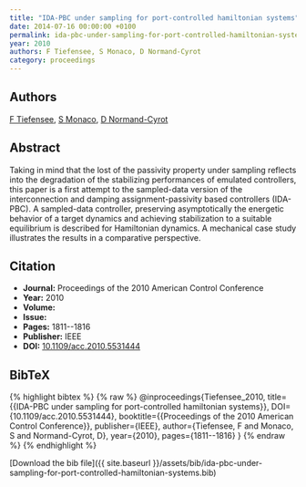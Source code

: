 ```yaml
---
title: "IDA-PBC under sampling for port-controlled hamiltonian systems"
date: 2014-07-16 00:00:00 +0100
permalink: ida-pbc-under-sampling-for-port-controlled-hamiltonian-systems
year: 2010
authors: F Tiefensee, S Monaco, D Normand-Cyrot
category: proceedings
---
```

 
## Authors
[F Tiefensee](authors/fernando-tiefensee), [S Monaco](authors/salvatore-monaco), [D Normand-Cyrot](authors/dorothee-normand-cyrot)
 
## Abstract
Taking in mind that the lost of the passivity property under sampling reflects into the degradation of the stabilizing performances of emulated controllers, this paper is a first attempt to the sampled-data version of the interconnection and damping assignment-passivity based controllers (IDA-PBC). A sampled-data controller, preserving asymptotically the energetic behavior of a target dynamics and achieving stabilization to a suitable equilibrium is described for Hamiltonian dynamics. A mechanical case study illustrates the results in a comparative perspective.
 
## Citation
- **Journal:** Proceedings of the 2010 American Control Conference
- **Year:** 2010
- **Volume:** 
- **Issue:** 
- **Pages:** 1811--1816
- **Publisher:** IEEE
- **DOI:** [10.1109/acc.2010.5531444](https://doi.org/10.1109/acc.2010.5531444)
 
## BibTeX
{% highlight bibtex %}
{% raw %}
@inproceedings{Tiefensee_2010,
  title={{IDA-PBC under sampling for port-controlled hamiltonian systems}},
  DOI={10.1109/acc.2010.5531444},
  booktitle={{Proceedings of the 2010 American Control Conference}},
  publisher={IEEE},
  author={Tiefensee, F and Monaco, S and Normand-Cyrot, D},
  year={2010},
  pages={1811--1816}
}
{% endraw %}
{% endhighlight %}
 
[Download the bib file]({{ site.baseurl }}/assets/bib/ida-pbc-under-sampling-for-port-controlled-hamiltonian-systems.bib)
 
